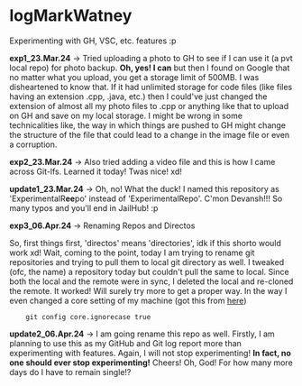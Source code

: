 # logMarkWatney
Experimenting with GH, VSC, etc. features :p

<p>
  <b>exp1_23.Mar.24</b> -> Tried uploading a photo to GH to see if I can use it (a pvt local repo) for photo backup. <b>Oh, yes! I can</b> but then I found on Google that no matter what you upload, you get a storage limit of 500MB. I was disheartened to know that. If it had unlimited storage for code files (like files having an extension .cpp, .java, etc.) then I could've just changed the extension of almost all my photo files to .cpp or anything like that to upload on GH and save on my local storage. I might be wrong in some technicalities like, the way in which things are pushed to GH might change the structure of the file that could lead to a change in the image file or even a corruption.
</p>

<p>
  <b>exp2_23.Mar.24</b> -> Also tried adding a video file and this is how I came across Git-lfs. Learned it today! Twas nice! xd!
</p>

<p>
  <b>update1_23.Mar.24</b> -> Oh, no! What the duck! I named this repository as 'ExperimentalR<b>ee</b>po' instead of 'ExperimentalRepo'. C'mon Devansh!!! So many typos and you'll end in JailHub! :p
</p>

<p>
  <b>exp3_06.Apr.24</b> -> Renaming Repos and Directos
  <p>
    So, first things first, 'directos' means 'directories', idk if this shorto would work xd! Wait, coming to the point, today I am trying to rename git repositories and trying to pull them to local git directory as well. I tweaked (ofc, the name) a repository today but couldn't pull the same to local. Since both the local and the remote were in sync, I deleted the local and re-cloned the remote. It worked! Will surely try more to get a proper way. In the way I even changed a core setting of my machine (got this from <a href = "https://stackoverflow.com/questions/11183788/in-a-git-repository-how-to-properly-rename-a-directory">here</a>)

```
    git config core.ignorecase true
```

  </p>
</p>

<p>
  <b>update2_06.Apr.24</b> -> I am going rename this repo as well. Firstly, I am planning to use this as my GitHub and Git log report more than experimenting with features. Again, I will not stop experimenting! <b>In fact, no one should ever stop experimenting!</b> Cheers! Oh, God! For how many more days do I have to remain single!?
</p>
